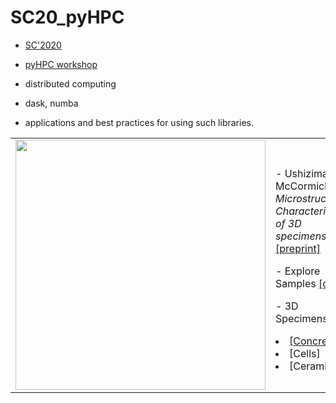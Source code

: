 # SC20_pyHPC

-	[SC'2020](https://sc20.supercomputing.org/attend/schedule/)
- [pyHPC workshop](https://sc20.supercomputing.org/presentation/?id=wksp150&sess=sess111)

- distributed computing
- dask, numba
- applications and best practices for using such libraries.


<table border="0">
 <tr>
    <td><img src="https://github.com/dani-lbnl/SC20_pyHPC/blob/master/img/sc20_logo.png" width="400">
    </td>
    <td>
     <p>
      - Ushizima, McCormick, <i> Microstructural Characterization of 3D specimens </i> <a href="https://github.com/dani-lbnl/SC20_pyHPC/blob/master/SC20preprint.pdf">[preprint]</a> <p>
      - Explore Samples <a href="https://github.com/dani-lbnl/SC20_pyHPC/tree/master/code">[code]</a> <p>
      - 3D Specimens: <p>
        <li> <a href="https://zenodo.org/record/3890837#.Xue18WpKiA1">[Concrete]</a> 
        <li> [Cells]<a href=""></a>
        <li> [Ceramics]<a href=""></a>
      </td>
 </tr>
</table>
